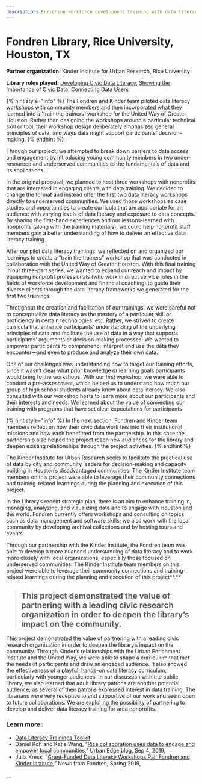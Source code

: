 ```yaml
---
description: Enriching workforce development training with data literacy
---
```


# Fondren Library,  Rice University, Houston, TX

**Partner organization:** Kinder Institute for Urban Research, Rice University

**Library roles played:** [Developing Civic Data Literacy](../activating/typology-of-library-roles/developing-civic-data-literacy.md), [Showing the Importance of Civic Data](../activating/typology-of-library-roles/showing-importance-civic-data.md), [Connecting Data Users](../activating/typology-of-library-roles/connecting-data-users.md)

{% hint style="info" %}
The Fondren and Kinder team piloted data literacy workshops with community members and then incorporated what they learned into a 'train the trainers' workshop for the United Way of Greater Houston. Rather than designing the workshops around a particular technical skill or tool, their workshop design deliberately emphasized general principles of data, and ways data might support participants' decision-making.
{% endhint %}

Through our project, we attempted to break down barriers to data access and engagement by introducing young community members in two under-resourced and underserved communities to the fundamentals of data and its applications.  

In the original proposal, we planned to host three workshops with nonprofits that are interested in engaging clients with data training. We decided to change the format and instead offer the first two data literacy workshops directly to underserved communities. We used those workshops as case studies and opportunities to create curricula that are appropriate for an audience with varying levels of data literacy and exposure to data concepts. By sharing the first-hand experiences and our lessons-learned with nonprofits \(along with the training materials\), we could help nonprofit staff members gain a better understanding of how to deliver an effective data literacy training.

After our pilot data literacy trainings, we reflected on and organized our learnings to create a “train the trainers” workshop that was conducted in collaboration with the United Way of Greater Houston. With this final training in our three-part series, we wanted to expand our reach and impact by equipping nonprofit professionals \(who work in direct service roles in the fields of workforce development and financial coaching\) to guide their diverse clients through the data literacy frameworks we generated for the first two trainings. 

Throughout the creation and facilitation of our trainings, we were careful not to conceptualize data literacy as the mastery of a particular skill or proficiency in certain technologies, etc. Rather, we strived to create curricula that enhance participants’ understanding of the underlying principles of data and facilitate the use of data in a way that supports participants’ arguments or decision-making processes. We wanted to empower participants to comprehend, interpret and use the data they encounter—and even to produce and analyze their own data.

One of our challenges was understanding how to target our training efforts, since it wasn’t clear what prior knowledge or learning goals participants would bring to the workshops. With our first workshop, we were able to conduct a pre-assessment, which helped us to understand how much our group of high school students already knew about data literacy. We also consulted with our workshop hosts to learn more about our participants and their interests and needs. We learned about the value of connecting our training with programs that have set clear expectations for participants

{% hint style="info" %}
In the next section, Fondren and Kinder team members reflect on how their civic data work ties into their institutional missions and how each benefitted from the partnership. In this case the partnership also helped the project reach new audiences for the library and deepen existing relationships through the project activities.
{% endhint %}

The Kinder Institute for Urban Research seeks to facilitate the practical use of data by city and community leaders for decision-making and capacity building in Houston’s disadvantaged communities. The Kinder Institute team members on this project were able to leverage their community connections and training-related learnings during the planning and execution of this project.

In the Library’s recent strategic plan, there is an aim to enhance training in, managing, analyzing, and visualizing data and to engage with Houston and the world. Fondren currently offers workshops and consulting on topics such as data management and software skills; we also work with the local community by developing archival collections and by hosting tours and events. 

Through our partnership with the Kinder Institute, the Fondren team was  able to develop a more nuanced understanding of data literacy and to work more closely with local organizations, especially those focused on underserved communities. The Kinder Institute team members on this project were able to leverage their community connections and training-related learnings during the planning and execution of this project**.**

> ## **This project demonstrated the value of partnering with a leading civic research organization in order to deepen the library’s impact on the community.**

This project demonstrated the value of partnering with a leading civic research organization in order to deepen the library’s impact on the community. Through Kinder’s relationships with the Urban Enrichment Institute and the United Way, we were able to shape a curriculum that met the needs of participants and draw an engaged audience. It also showed the effectiveness of a playful, hands-on data literacy curriculum, particularly with younger audiences. In our discussion with the public library, we also learned that adult library patrons are another potential audience, as several of their patrons expressed interest in data training. The librarians were very receptive to and supportive of our work and seem open to future collaborations. We  are exploring the possibility of partnering to develop and deliver data literacy training for area nonprofits.

### **Learn more:** 

* [Data Literacy Trainings Toolkit](https://tinyurl.com/y6y43rws)
* Daniel Koh and Katie Wang, “[Rice collaboration uses data to engage and empower local communities,](https://kinder.rice.edu/urbanedge/2019/09/04/rice-collaboration-uses-data-engage-and-empOwer-local-communities)” Urban Edge blog, Sep 4, 2019, 
* Julia Kress, “[Grant-Funded Data Literacy Workshops Pair Fondren and Kinder Institute](https://scholarship.rice.edu/handle/1911/106116),” News from Fondren, Spring 2019, 

\_\_


